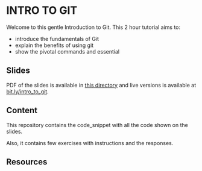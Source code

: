 # INTRO TO GIT

Welcome to this gentle Introduction to Git. This 2 hour tutorial aims to:
* introduce the fundamentals of Git
* explain the benefits of using git
* show the pivotal commands and essential

## Slides

PDF of the slides is available in [this directory](./slides.pdf) and live versions is available at [bit.ly/intro_to_git](http://bit.ly/intro_to_git).

## Content

This repository contains the code_snippet with all the code shown on the slides.

Also, it contains few exercises with instructions and the responses.

## Resources
